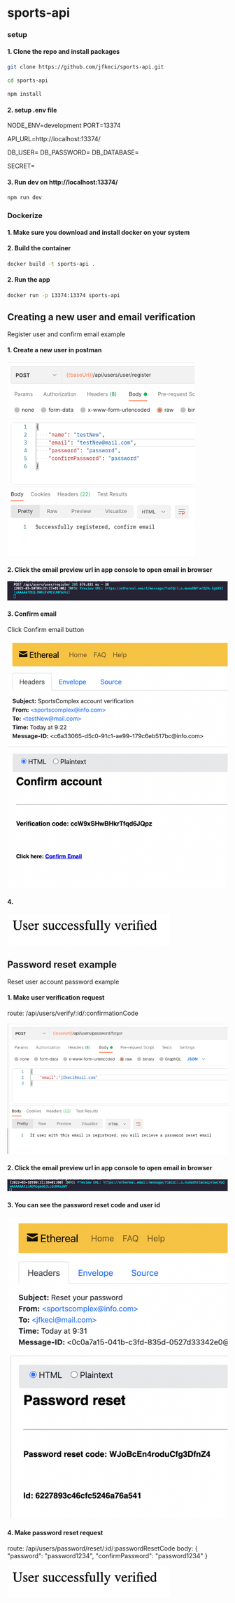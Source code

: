 # sports-api

### setup

#### 1. Clone the repo and install packages
```bash
git clone https://github.com/jfkeci/sports-api.git
```

```bash
cd sports-api
```

```bash
npm install
```



#### 2. setup .env file

NODE_ENV=development
PORT=13374

API_URL=http://localhost:13374/

DB_USER=
DB_PASSWORD=
DB_DATABASE=

SECRET=

#### 3. Run dev on http://localhost:13374/
```bash
npm run dev
```




### Dockerize


#### 1. Make sure you download and install docker on your system


#### 2. Build the container
```bash
docker build -t sports-api .
```


#### 2. Run the app
```bash
docker run -p 13374:13374 sports-api
```



## Creating a new user and email verification

Register user and confirm email example
#### 1. Create a new user in postman
 ![Create a new user in postman](/assets/create-new-user.png)

#### 2. Click the email preview url in app console to open email in browser
 ![Example email - user verification](/assets/email-verification-preview.png)

#### 3. Confirm email

Click Confirm email button

 ![Email preview - user verification](/assets/verify-user-example-email.png)

#### 4.
 ![User is verified](/assets/user-verified.png)




 ## Password reset example

Reset user account password example
 #### 1. Make user verification request 
 route: /api/users/verify/:id/:confirmationCode

 ![Forgot password request](/assets/forgot-password-request.png)

 #### 2. Click the email preview url in app console to open email in browser
 ![Example email - password reset](/assets/reset-password-example-email.png)
 
 #### 3. You can see the password reset code and user id
 ![Email preview - password reset](/assets/email-password-reset-preview.png)

 #### 4. Make password reset request 
 route: /api/users/password/reset/:id/:passwordResetCode
 body: {
    "password": "password1234",
    "confirmPassword": "password1234"
 }


 ![Password reset](/assets/user-verified.png)
